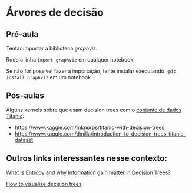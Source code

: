 # Árvores de decisão


## Pré-aula

Tentar importar a biblioteca *graphviz*:

Rode a linha `import graphviz` em qualquer notebook. 

Se não for possível fazer a importação, tente instalar executando `!pip install graphviz` em um notebook.



## Pós-aulas

Alguns kernels sobre que usam decision trees com o [conjunto de dados Titanic](https://www.kaggle.com/sureshbhusare/titanic-dataset-from-kaggle):
- https://www.kaggle.com/mknorps/titanic-with-decision-trees
- https://www.kaggle.com/dmilla/introduction-to-decision-trees-titanic-dataset


## Outros links interessantes nesse contexto:

[What is Entropy and why Information gain matter in Decision Trees?](https://medium.com/coinmonks/what-is-entropy-and-why-information-gain-is-matter-4e85d46d2f01)

[How to visualize decision trees](https://explained.ai/decision-tree-viz/)